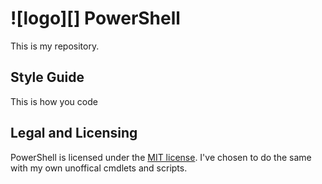![logo][] PowerShell
====================

This is my repository.

Style Guide
-------------------

This is how you code

Legal and Licensing
-------------------

PowerShell is licensed under the [MIT license][].  I've chosen to do the same with my own unoffical cmdlets and scripts.

[MIT license]: LICENSE.txt
